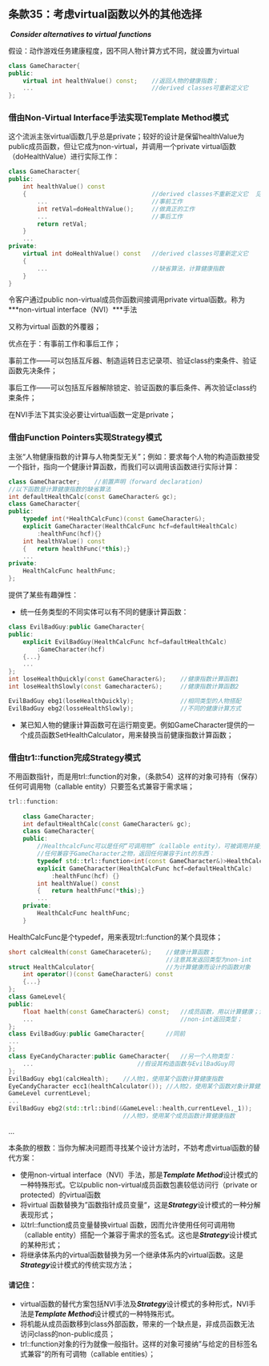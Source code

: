 ## 条款35：考虑virtual函数以外的其他选择

​				***Consider alternatives to virtual functions***

假设：动作游戏任务建康程度，因不同人物计算方式不同，就设置为virtual

```c++
class GameCharacter{
public:
	virtual int healthValue() const;	//返回人物的健康指数；
	...									//derived classes可重新定义它
};
```

### 借由Non-Virtual Interface手法实现Template Method模式

这个流派主张virtual函数几乎总是private；较好的设计是保留healthValue为public成员函数，但让它成为non-virtual，并调用一个private virtual函数（doHealthValue）进行实际工作：

```c++
class GameCharacter{
public:
	int healthValue() const
	{									//derived classes不重新定义它  见条款36
		...								//事前工作
		int retVal=doHealthValue();		//做真正的工作
		...								//事后工作
		return retVal;
	}
	...
private:
	virtual int doHealthValue() const	//derived classes可重新定义它
	{
		...								//缺省算法，计算健康指数
	}
}
```

令客户通过public non-virtual成员你函数间接调用private virtual函数。称为***non-virtual interface（NVI）***手法

又称为virtual 函数的外覆器；

优点在于：有事前工作和事后工作；

事前工作——可以包括互斥器、制造运转日志记录项、验证class约束条件、验证函数先决条件；

事后工作——可以包括互斥器解除锁定、验证函数的事后条件、再次验证class约束条件；

在NVI手法下其实没必要让virtual函数一定是private；

### 借由Function Pointers实现Strategy模式

主张“人物健康指数的计算与人物类型无关”；例如：要求每个人物的构造函数接受一个指针，指向一个健康计算函数，而我们可以调用该函数进行实际计算：

```c++
class GameCharacter; 	//前置声明（forward declaration)
//以下函数是计算健康指数的缺省算法
int defaultHealthCalc(const GameCharacter& gc);
class GameCharacter{
public:
	typedef int(*HealthCalcFunc)(const GameCharacter&);
	explicit GameCharacter(HealthCalcFunc hcf=defaultHealthCalc)
		:healthFunc(hcf){}
	int healthValue() const
	{	return healthFunc(*this);}
	...
private:
	HealthCalcFunc healthFunc;
};
```

提供了某些有趣弹性：

+ 统一任务类型的不同实体可以有不同的健康计算函数：

```c++
class EvilBadGuy:public GameCharacter{
public:
	explicit EvilBadGuy(HealthCalcFunc hcf=dafaultHealthCalc)
		:GameCharacter(hcf)
	{...}
	...
};
int loseHealthQuickly(const GameCharacter&);	//健康指数计算函数1
int loseHealthSlowly(const Gamecharacter&);		//健康指数计算函数2

EvilBadGuy ebg1(loseHealthQuickly);				//相同类型的人物搭配
EvilBadGuy ebg2(losseHealthSlowly);				//不同的健康计算方式
```

+ 某已知人物的健康计算函数可在运行期变更。例如GameCharacter提供的一个成员函数SetHealthCalculator，用来替换当前健康指数计算函数；

### 借由tr1::function完成Strategy模式

不用函数指针，而是用trl::function的对象，（条款54）这样的对象可持有（保存）任何可调用物（callable entity）只要签名式兼容于需求端；

```c++
trl::function:
	
	class GameCharacter;
	int defaultHealthCalc(const GameCharacter& gc);
	class GameCharacter{
	public:
		//HealthcalcFunc可以是任何“可调用物”（callable entity），可被调用并接受
		//任何兼容于GameCharacter之物，返回任何兼容于int的东西：
		typedef std::trl::function<int(const GameCharacter&)>HealthCalcFunc;
		explicit GameCharacter(HealthCalcFunc hcf=defaultHealthCalc)
			:healthFunc(hcf) {}
		int healthValue() const
		{	return healthFunc(*this);}
		...
	private:
		HealthCalcFunc healthFunc;
	}
```

HealthCalcFunc是个typedef，用来表现trl::function的某个具现体；

```c++
short calcHealth(const GameCharaceter&);	//健康计算函数；
											//注意其发返回类型为non-int
struct HealthCalculator{					//为计算健康而设计的函数对象
	int operator()(const GameCharacter&) const
	{...}
};
class GameLevel{
public:
	float haelth(const GameCharacter&) const;	//成员函数，用以计算健康；注意其			
	...											//non-int返回类型；	
};
class EvilBadGuy:public GameCharacter{		//同前
...
};
class EyeCandyCharacter:public GameCharacter{	//另一个人物类型：
	...								//假设其构造函数与EvilBadGuy同
};
EvilBadGuy ebg1(calcHealth);	//人物1，使用某个函数计算健康指数
EyeCandyCharacter ecc1(healthCalculator());	//人物2，使用某个函数对象计算健康指数
GameLevel currentLevel;	
...
EvilBadGuy ebg2(std::trl::bind(&GameLevel::health,currentLevel,_1));
								//人物3，使用某个成员函数计算健康指数
```

...

本条款的根数：当你为解决问题而寻找某个设计方法时，不妨考虑virtual函数的替代方案：

+ 使用non-virtual interface（NVI）手法，那是***Template Method***设计模式的一种特殊形式。它以public non-virtual成员函数包裹较低访问行（private or protected）的virtual函数
+ 将virtual 函数替换为”函数指针成员变量“，这是***Strategy***设计模式的一种分解表现形式；
+ 以trl::function成员变量替换virtual 函数，因而允许使用任何可调用物（callable entity）搭配一个兼容于需求的签名式。这也是***Strategy***设计模式的某种形式；
+ 将继承体系内的virtual函数替换为另一个继承体系内的virtual函数。这是***Strategy***设计模式的传统实现方法；

#### 请记住：

+ virtual函数的替代方案包括NVI手法及***Strategy***设计模式的多种形式，NVI手法是***Template Method***设计模式的一种特殊形式。
+ 将机能从成员函数移到class外部函数，带来的一个缺点是，非成员函数无法访问class的non-public成员；
+ trl::function对象的行为就像一般指针。这样的对象可接纳”与给定的目标签名式兼容“的所有可调物（callable entities）；
